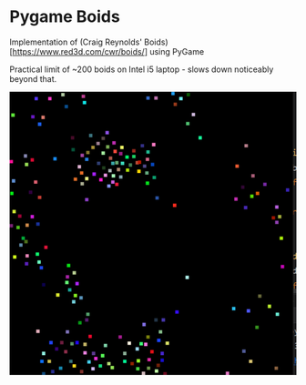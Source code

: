 # Pygame Boids

Implementation of (Craig Reynolds' Boids)[https://www.red3d.com/cwr/boids/] using PyGame

Practical limit of ~200 boids on Intel i5 laptop - slows down noticeably beyond that.

![alt text](https://github.com/mattleaverton/pygame-boids/blob/main/media/boids.png "Conversion Utility")